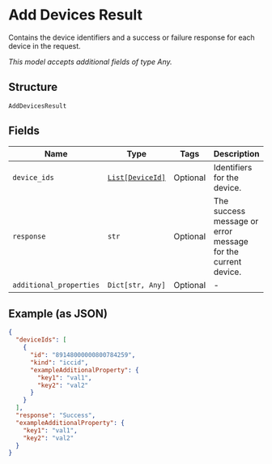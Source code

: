 
# Add Devices Result

Contains the device identifiers and a success or failure response for each device in the request.

*This model accepts additional fields of type Any.*

## Structure

`AddDevicesResult`

## Fields

| Name | Type | Tags | Description |
|  --- | --- | --- | --- |
| `device_ids` | [`List[DeviceId]`](../../doc/models/device-id.md) | Optional | Identifiers for the device. |
| `response` | `str` | Optional | The success message or error message for the current device. |
| `additional_properties` | `Dict[str, Any]` | Optional | - |

## Example (as JSON)

```json
{
  "deviceIds": [
    {
      "id": "89148000000800784259",
      "kind": "iccid",
      "exampleAdditionalProperty": {
        "key1": "val1",
        "key2": "val2"
      }
    }
  ],
  "response": "Success",
  "exampleAdditionalProperty": {
    "key1": "val1",
    "key2": "val2"
  }
}
```

